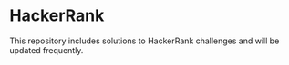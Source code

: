 # HackerRank
This repository includes solutions to HackerRank challenges and will be updated frequently.
